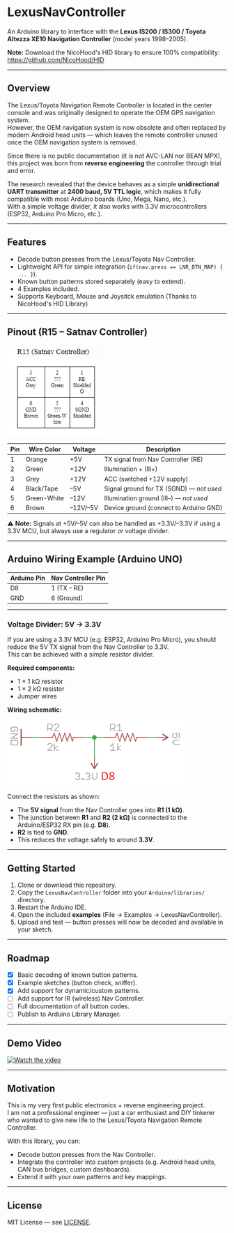 # LexusNavController

An Arduino library to interface with the **Lexus IS200 / IS300 / Toyota Altezza XE10 Navigation Controller** (model years 1998–2005).  

**Note:** Download the NicoHood's HID library to ensure 100% compatibility: https://github.com/NicoHood/HID

---

## Overview  

The Lexus/Toyota Navigation Remote Controller is located in the center console and was originally designed to operate the OEM GPS navigation system.  
However, the OEM navigation system is now obsolete and often replaced by modern Android head units — which leaves the remote controller unused once the OEM navigation system is removed.  

Since there is no public documentation (it is not AVC-LAN nor BEAN MPX), this project was born from **reverse engineering** the controller through trial and error.  

The research revealed that the device behaves as a simple **unidirectional UART transmitter** at **2400 baud, 5V TTL logic**, which makes it fully compatible with most Arduino boards (Uno, Mega, Nano, etc.).  
With a simple voltage divider, it also works with 3.3V microcontrollers (ESP32, Arduino Pro Micro, etc.).  

---

## Features  

- Decode button presses from the Lexus/Toyota Nav Controller.  
- Lightweight API for simple integration (`if(nav.press == LNR_BTN_MAP) { ... }`).  
- Known button patterns stored separately (easy to extend).
- 4 Examples included.
- Supports Keyboard, Mouse and Joysitck emulation (Thanks to NicoHood's HID Library) 

---

## Pinout (R15 – Satnav Controller)  

![R15 Connector](docs/R15_Satnav_Controller.png)  

| Pin | Wire Color   | Voltage   | Description |
|-----|--------------|-----------|-------------|
| 1   | Orange       | +5V       | TX signal from Nav Controller (RE) |
| 2   | Green        | +12V      | Illumination + (Ill+) |
| 3   | Grey         | +12V      | ACC (switched +12V supply) |
| 4   | Black/Tape   | –5V       | Signal ground for TX (SGND) — *not used* |
| 5   | Green-White  | –12V      | Illumination ground (Ill–) — *not used* |
| 6   | Brown        | –12V/–5V  | Device ground (connect to Arduino GND) |

⚠️ **Note:** Signals at +5V/–5V can also be handled as +3.3V/–3.3V if using a 3.3V MCU, but always use a regulator or voltage divider.  

---

## Arduino Wiring Example (Arduino UNO)  

| Arduino Pin | Nav Controller Pin |
|-------------|---------------------|
| D8          | 1 (TX – RE) |
| GND         | 6 (Ground) |

---

### Voltage Divider: 5V → 3.3V  

If you are using a 3.3V MCU (e.g. ESP32, Arduino Pro Micro), you should reduce the 5V TX signal from the Nav Controller to 3.3V.  
This can be achieved with a simple resistor divider.  

**Required components:**  
- 1 × 1 kΩ resistor  
- 1 × 2 kΩ resistor  
- Jumper wires  

**Wiring schematic:**  

![Voltage Divider](docs/VoltageDivider_5Vto3V3.png)  

Connect the resistors as shown:  
- The **5V signal** from the Nav Controller goes into **R1 (1 kΩ)**.  
- The junction between **R1** and **R2 (2 kΩ)** is connected to the Arduino/ESP32 RX pin (e.g. **D8**).  
- **R2** is tied to **GND**.  
- This reduces the voltage safely to around **3.3V**.  

---

## Getting Started  

1. Clone or download this repository.  
2. Copy the `LexusNavController` folder into your `Arduino/libraries/` directory.  
3. Restart the Arduino IDE.  
4. Open the included **examples** (File → Examples → LexusNavController).  
5. Upload and test — button presses will now be decoded and available in your sketch.  

---

## Roadmap  

- [x] Basic decoding of known button patterns.  
- [x] Example sketches (button check, sniffer).  
- [x] Add support for dynamic/custom patterns.  
- [ ] Add support for IR (wireless) Nav Controller.  
- [ ] Full documentation of all button codes.  
- [ ] Publish to Arduino Library Manager.  

---

## Demo Video  

[![Watch the video](https://img.youtube.com/vi/WodipJFz0is/0.jpg)](https://www.youtube.com/watch?v=WodipJFz0is)

---

## Motivation  

This is my very first public electronics + reverse engineering project.  
I am not a professional engineer — just a car enthusiast and DIY tinkerer who wanted to give new life to the Lexus/Toyota Navigation Remote Controller.  

With this library, you can:  
- Decode button presses from the Nav Controller.  
- Integrate the controller into custom projects (e.g. Android head units, CAN bus bridges, custom dashboards).  
- Extend it with your own patterns and key mappings.  

---

## License  

MIT License — see [LICENSE](LICENSE).  








